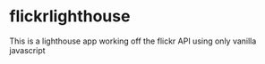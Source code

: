 # flickrlighthouse
This is a lighthouse app working off the flickr API using only vanilla javascript
